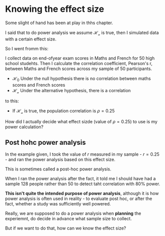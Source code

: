 # Knowing the effect size

Some slight of hand has been at play in thhs chapter.

I said that to do power analysis we assume $\mathcal{H_a}$ is true, then I simulated data with a certain effect size. 

So I went fromm this:

I collect data on end-ofyear exam scores in Maths and French for 50 high school studehts. Then I calculate the correlation coefficient, Pearson's r, between Maths and French scores across my sample of 50 participants.

* $\mathcal{H_0}$ Under the null hypothesis there is no correlation between maths scores and French scores
* $\mathcal{H_a}$ Under the alternative hypothesis, there is a correlation

to this:

* If $\mathcal{H_a}$ is true, the population correlation is $\rho=0.25$

How did I actually decide what effect sizde (value of $\rho=0.25$) to use is my power calculation?

## Post hohc power analysis

In the example given, I took the value of $r$ measured in my sample - $r=0.25$ - and ran the power analysis based on this effect size.

This is sometimes called a post-hoc power analysis. 

When I ran the power analysis after the fact, it told me I should have had a sample 128 people rather than 50 to detect taht correlation with 80% power.

**This isn't quite the intended purpose of power analysis**, although it is how power analysis is often used in reality - to evaluate post hoc, or after the fact, whether a study was sufficiently well powered.

Really, we are supposed to do a power analysis when **planning** the experiemnt, do decide in advance what sample size to collect.

But if we want to do that, how can we know the effect size?